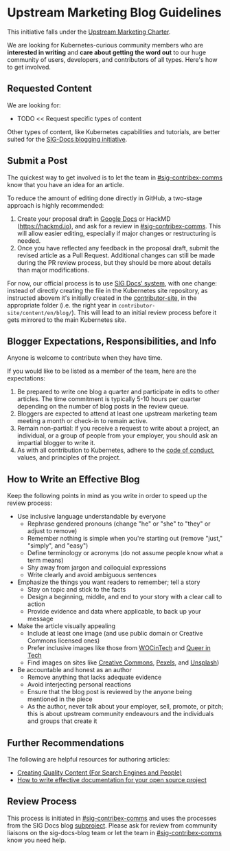# Upstream Marketing Blog Guidelines

This initiative falls under the [Upstream Marketing Charter](./CHARTER.md).

We are looking for Kubernetes-curious community members who are **interested in writing** and **care about getting the word out** to our huge community of users, developers, and contributors of all types. Here's how to get involved.

## Requested Content

We are looking for:

* TODO << Request specific types of content

Other types of content, like Kubernetes capabilities and tutorials, are better suited for the [SIG-Docs blogging initiative](/sig-docs/blog-subproject/README.md).

## Submit a Post

The quickest way to get involved is to let the team in [#sig-contribex-comms](https://kubernetes.slack.com/archives/C03KT3SUJ20) know that you have an idea for an article.

To reduce the amount of editing done directly in GitHub, a two-stage approach is highly recommended:

1. Create your proposal draft in [Google Docs](https://docs.google.com/) or
   HackMD (https://hackmd.io), and ask for a review in
   [#sig-contribex-comms](https://kubernetes.slack.com/archives/C03KT3SUJ20).
   This will allow easier editing, especially if major changes or restructuring
   is needed.
2. Once you have reflected any feedback in the proposal draft, submit the
   revised article as a Pull Request. Additional changes can still be made
   during the PR review process, but they should be more about details than
   major modifications.

For now, our official process is to use [SIG Docs' system](/sig-docs/blog-subproject/README.md), with one change: instead of directly creating the file in the Kubernetes site repository, as instructed abovem it's initially created in the [contributor-site](https://github.com/kubernetes/contributor-site), in the appropriate folder (i.e. the right year in `contributor-site/content/en/blog/`). This will lead to an initial review process before it gets mirrored to the main Kubernetes site.


## Blogger Expectations, Responsibilities, and Info

Anyone is welcome to contribute when they have time.

If you would like to be listed as a member of the team, here are the expectations:

1. Be prepared to write one blog a quarter and participate in edits to other articles. The time commitment is typically 5-10 hours per quarter depending on the number of blog posts in the review queue.
2. Bloggers are expected to attend at least one upstream marketing team meeting a month or check-in to remain active.
3. Remain non-partial: if you receive a request to write about a project, an individual, or a group of people from your employer, you should ask an impartial blogger to write it.
4. As with all contribution to Kubernetes, adhere to the [code of conduct](/code-of-conduct.md), values, and principles of the project.

## How to Write an Effective Blog

Keep the following points in mind as you write in order to speed up the review process:

* Use inclusive language understandable by everyone
  * Rephrase gendered pronouns (change "he" or "she" to "they" or adjust to remove)
  * Remember nothing is simple when you're starting out (remove "just," "simply", and "easy")
  * Define terminology or acronyms (do not assume people know what a term means)
  * Shy away from jargon and colloquial expressions
  * Write clearly and avoid ambiguous sentences
* Emphasize the things you want readers to remember; tell a story
  * Stay on topic and stick to the facts
  * Design a beginning, middle, and end to your story with a clear call to action
  * Provide evidence and data where applicable, to back up your message
* Make the article visually appealing
  * Include at least one image (and use public domain or Creative Commons licensed ones)
  * Prefer inclusive images like those from [WOCinTech](https://www.flickr.com/photos/wocintechchat/) and [Queer in Tech](https://www.flickr.com/photos/mapbox/albums/72157713100349311)
  * Find images on sites like [Creative Commons](https://search.creativecommons.org/), [Pexels](https://www.pexels.com/public-domain-images/), and [Unsplash](https://unsplash.com/images/stock/public-domain))
* Be accountable and honest as an author
  * Remove anything that lacks adequate evidence
  * Avoid interjecting personal reactions
  * Ensure that the blog post is reviewed by the anyone being mentioned in the piece
  * As the author, never talk about your employer, sell, promote, or pitch; this is about upstream community endeavours and the individuals and groups that create it

## Further Recommendations

The following are helpful resources for authoring articles:

* [Creating Quality Content (For Search Engines and People)](https://moz.com/blog/quality-blog-content)
* [How to write effective documentation for your open source project](https://opensource.com/article/20/3/documentation)

## Review Process

This process is initiated in [#sig-contribex-comms](https://kubernetes.slack.com/archives/C03KT3SUJ20) and uses the processes from the SIG Docs blog [subproject](/sig-docs/blog-subproject/README.md). Please ask for review from community liaisons on the sig-docs-blog team or let the team in [#sig-contribex-comms](https://kubernetes.slack.com/archives/C03KT3SUJ20) know you need help.
